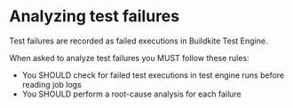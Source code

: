 # Analyzing test failures

Test failures are recorded as failed executions in Buildkite Test Engine.

When asked to analyze test failures you MUST follow these rules:
- You SHOULD check for failed test executions in test engine runs before reading job logs
- You SHOULD perform a root-cause analysis for each failure
